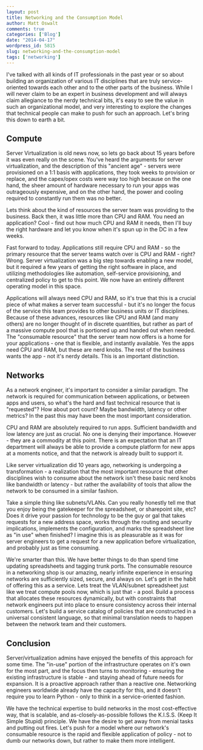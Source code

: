 ```yaml
---
layout: post
title: Networking and the Consumption Model
author: Matt Oswalt
comments: true
categories: ['Blog']
date: "2014-04-17"
wordpress_id: 5815
slug: networking-and-the-consumption-model
tags: ['networking']
---
```



I've talked with all kinds of IT professionals in the past year or so about building an organization of various IT disciplines that are truly service-oriented towards each other and to the other parts of the business. While I will never claim to be an expert in business development and will always claim allegiance to the nerdy technical bits, it's easy to see the value in such an organizational model, and very interesting to explore the changes that technical people can make to push for such an approach. Let's bring this down to earth a bit.

## Compute

Server Virtualization is old news now, so lets go back about 15 years before it was even really on the scene. You've heard the arguments for server virtualization, and the description of this "ancient age" - servers were provisioned on a 1:1 basis with applications, they took weeks to provision or replace, and the capex/opex costs were way too high because on the one hand, the sheer amount of hardware necessary to run your apps was outrageously expensive, and on the other hand, the power and cooling required to constantly run them was no better.

Lets think about the kind of resources the server team was providing to the business. Back then, it was little more than CPU and RAM. You need an application? Cool - find out how much CPU and RAM it needs, then I'll buy the right hardware and let you know when it's spun up in the DC in a few weeks.

Fast forward to today. Applications still require CPU and RAM - so the primary resource that the server teams watch over is CPU and RAM - right? Wrong. Server virtualization was a big step towards enabling a new model, but it required a few years of getting the right software in place, and utilizing methodologies like automation, self-service provisioning, and centralized policy to get to this point. We now have an entirely different operating model in this space.

Applications will always need CPU and RAM, so it's true that this is a crucial piece of what makes a server team successful - but it's no longer the focus of the service this team provides to other business units or IT disciplines. Because of these advances, resources like CPU and RAM (and many others) are no longer thought of in discrete quantities, but rather as part of a massive compute pool that is portioned up and handed out when needed. The "consumable resource" that the server team now offers is a home for your applications - one that is flexible, and instantly available. Yes the apps need CPU and RAM, but these are nerd knobs. The rest of the business wants the app - not it's nerdy details. This is an important distinction.

## Networks

As a network engineer, it's important to consider a similar paradigm. The network is required for communication between applications, or between apps and users, so what's the hard and fast technical resource that is "requested"? How about port count? Maybe bandwidth, latency or other metrics? In the past this may have been the most important consideration.

CPU and RAM are absolutely required to run apps. Sufficient bandwidth and low latency are just as crucial. No one is denying their importance. However - they are a commodity at this point. There is an expectation that an IT department will always be able to provide a compute platform for new apps at a moments notice, and that the network is already built to support it.

Like server virtualization did 10 years ago, networking is undergoing a transformation - a realization that the most important resource that other disciplines wish to consume about the network isn't these basic nerd knobs like bandwidth or latency - but rather the availability of tools that allow the network to be consumed in a similar fashion.

Take a simple thing like subnets/VLANs. Can you really honestly tell me that you enjoy being the gatekeeper for the spreadsheet, or sharepoint site, etc? Does it drive your passion for technology to be the guy or gal that takes requests for a new address space, works through the routing and security implications, implements the configuration, and marks the spreadsheet line as "in use" when finished? I imagine this is as pleasurable as it was for server engineers to get a request for a new application before virtualization, and probably just as time consuming.

We're smarter than this. We have better things to do than spend time updating spreadsheets and tagging trunk ports. The consumable resource in a networking shop is our amazing, nearly infinite experience in ensuring networks are sufficiently sized, secure, and always on. Let's get in the habit of offering this as a service. Lets treat the VLAN/subnet spreadsheet just like we treat compute pools now, which is just that - a pool. Build a process that allocates these resources dynamically, but with constraints that network engineers put into place to ensure consistency across their internal customers. Let's build a service catalog of policies that are constructed in a universal consistent language, so that minimal translation needs to happen between the network team and their customers.

## Conclusion

Server/virtualization admins have enjoyed the benefits of this approach for some time. The "in-use" portion of the infrastructure operates on it's own for the most part, and the focus then turns to monitoring - ensuring the existing infrastructure is stable - and staying ahead of future needs for expansion. It is a proactive approach rather than a reactive one. Networking engineers worldwide already have the capacity for this, and it doesn't require you to learn Python - only to think in a service-oriented fashion.

We have the technical expertise to build networks in the most cost-effective way, that is scalable, and as-closely-as-possible follows the K.I.S.S. (Keep It Simple Stupid) principle. We have the desire to get away from menial tasks and putting out fires. Let's push for a model where our network's consumable resource is the rapid and flexible application of policy - not to dumb our networks down, but rather to make them more intelligent.
